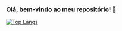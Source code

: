 ### Olá, bem-vindo ao meu repositório! 👋

[![Top Langs](https://github-readme-stats.vercel.app/api/top-langs/?username=felipewrany)](https://github.com/anuraghazra/github-readme-stats)
